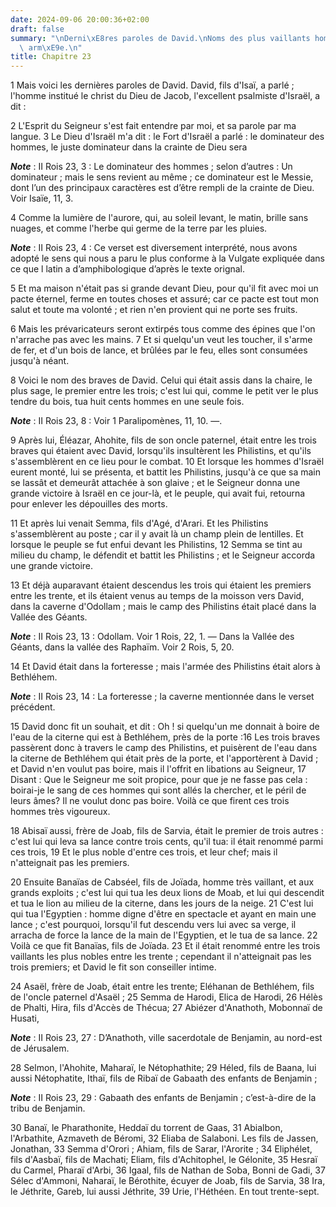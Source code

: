 ```yaml
---
date: 2024-09-06 20:00:36+02:00
draft: false
summary: "\nDerni\xE8res paroles de David.\nNoms des plus vaillants hommes de son\
  \ arm\xE9e.\n"
title: Chapitre 23
---
```





1 Mais voici les dernières paroles de David. David, fils d'Isaï, a parlé ; l'homme institué le christ du Dieu de Jacob, l'excellent psalmiste d'Israël, a dit :


2 L'Esprit du Seigneur s'est fait entendre par moi, et sa parole par ma langue. 3 Le Dieu d'Israël m'a dit : le Fort d'Israël a parlé : le dominateur des hommes, le juste dominateur dans la crainte de Dieu sera

***Note*** :  II Rois 23, 3 : Le dominateur des hommes ; selon d’autres : Un dominateur ; mais le sens revient au même ; ce dominateur est le Messie, dont l’un des principaux caractères est d’être rempli de la crainte de Dieu. Voir Isaïe, 11, 3.

4 Comme la lumière de l'aurore, qui, au soleil levant, le matin, brille sans nuages, et comme l'herbe qui germe de la terre par les pluies.

***Note*** :  II Rois 23, 4 : Ce verset est diversement interprété, nous avons adopté le sens qui nous a paru le plus conforme à la Vulgate expliquée dans ce que l latin a d’amphibologique d’après le texte orignal.


5 Et ma maison n'était pas si grande devant Dieu, pour qu'il fit avec moi un pacte éternel, ferme en toutes choses et assuré; car ce pacte est tout mon salut et toute ma volonté ; et rien n'en provient qui ne porte ses fruits.


6 Mais les prévaricateurs seront extirpés tous comme des épines que l'on n'arrache pas avec les mains. 7 Et si quelqu'un veut les toucher, il s'arme de fer, et d'un bois de lance, et brûlées par le feu, elles sont consumées jusqu'à néant.


8 Voici le nom des braves de David. Celui qui était assis dans la chaire, le plus sage, le premier entre les trois; c'est lui qui, comme le petit ver le plus tendre du bois, tua huit cents hommes en une seule fois.

***Note*** :  II Rois 23, 8 : Voir 1 Paralipomènes, 11, 10. ―.


9 Après lui, Éléazar, Ahohite, fils de son oncle paternel, était entre les trois braves qui étaient avec David, lorsqu'ils insultèrent les Philistins, et qu'ils s'assemblèrent en ce lieu pour le combat. 10 Et lorsque les hommes d'Israël eurent monté, lui se présenta, et battit les Philistins, jusqu'à ce que sa main se lassât et demeurât attachée à son glaive ; et le Seigneur donna une grande victoire à Israël en ce jour-là, et le peuple, qui avait fui, retourna pour enlever les dépouilles des morts.


11 Et après lui venait Semma, fils d'Agé, d'Arari. Et les Philistins s'assemblèrent au poste ; car il y avait là un champ plein de lentilles. Et lorsque le peuple se fut enfui devant les Philistins, 12 Semma se tint au milieu du champ, le défendit et battit les Philistins ; et le Seigneur accorda une grande victoire.


13 Et déjà auparavant étaient descendus les trois qui étaient les premiers entre les trente, et ils étaient venus au temps de la moisson vers David, dans la caverne d'Odollam ; mais le camp des Philistins était placé dans la Vallée des Géants.

***Note*** :  II Rois 23, 13 : Odollam. Voir 1 Rois, 22, 1. ― Dans la Vallée des Géants, dans la vallée des Raphaïm. Voir 2 Rois, 5, 20.

14 Et David était dans la forteresse ; mais l'armée des Philistins était alors à Bethléhem.

***Note*** :  II Rois 23, 14 : La forteresse ; la caverne mentionnée dans le verset précédent.

15 David donc fit un souhait, et dit : Oh ! si quelqu'un me donnait à boire de l'eau de la citerne qui est à Bethléhem, près de la porte :16 Les trois braves passèrent donc à travers le camp des Philistins, et puisèrent de l'eau dans la citerne de Bethléhem qui était près de la porte, et l'apportèrent à David ; et David n'en voulut pas boire, mais il l'offrit en libations au Seigneur, 17 Disant : Que le Seigneur me soit propice, pour que je ne fasse pas cela : boirai-je le sang de ces hommes qui sont allés la chercher, et le péril de leurs âmes? Il ne voulut donc pas boire. Voilà ce que firent ces trois hommes très vigoureux.


18 Abisaï aussi, frère de Joab, fils de Sarvia, était le premier de trois autres : c'est lui qui leva sa lance contre trois cents, qu'il tua: il était renommé parmi ces trois, 19 Et le plus noble d'entre ces trois, et leur chef; mais il n'atteignait pas les premiers.


20 Ensuite Banaïas de Cabséel, fils de Joïada, homme très vaillant, et aux grands exploits ; c'est lui qui tua les deux lions de Moab, et lui qui descendit et tua le lion au milieu de la citerne, dans les jours de la neige. 21 C'est lui qui tua l'Egyptien : homme digne d'être en spectacle et ayant en main une lance ; c'est pourquoi, lorsqu'il fut descendu vers lui avec sa verge, il arracha de force la lance de la main de l'Egyptien, et le tua de sa lance. 22 Voilà ce que fit Banaïas, fils de Joïada. 23 Et il était renommé entre les trois vaillants les plus nobles entre les trente ; cependant il n'atteignait pas les trois premiers; et David le fit son conseiller intime.


24 Asaël, frère de Joab, était entre les trente; Eléhanan de Bethléhem, fils de l'oncle paternel d'Asaël ; 25 Semma de Harodi, Elica de Harodi, 26 Hélès de Phalti, Hira, fils d'Accès de Thécua; 27 Abiézer d'Anathoth, Mobonnaï de Husati,

***Note*** :  II Rois 23, 27 : D’Anathoth, ville sacerdotale de Benjamin, au nord-est de Jérusalem.

28 Selmon, l'Ahohite, Maharaï, le Nétophathite; 29 Héled, fils de Baana, lui aussi Nétophatite, Ithaï, fils de Ribaï de Gabaath des enfants de Benjamin ;

***Note*** :  II Rois 23, 29 : Gabaath des enfants de Benjamin ; c’est-à-dire de la tribu de Benjamin.

30 Banaï, le Pharathonite, Heddaï du torrent de Gaas, 31 Abialbon, l'Arbathite, Azmaveth de Béromi, 32 Eliaba de Salaboni. Les fils de Jassen, Jonathan, 33 Semma d'Orori ; Ahiam, fils de Sarar, l'Arorite ; 34 Eliphélet, fils d'Aasbaï, fils de Machati; Eliam, fils d'Achitophel, le Gélonite, 35 Hesraï du Carmel, Pharaï d'Arbi, 36 Igaal, fils de Nathan de Soba, Bonni de Gadi, 37 Sélec d'Ammoni, Naharaï, le Bérothite, écuyer de Joab, fils de Sarvia, 38 Ira, le Jéthrite, Gareb, lui aussi Jéthrite, 39 Urie, l'Héthéen. En tout trente-sept.

